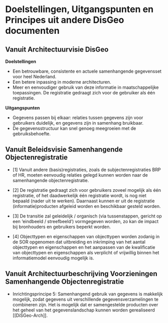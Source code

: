 # Doelstellingen, Uitgangspunten en Principes uit andere DisGeo documenten

## Vanuit Architectuurvisie DisGeo

**Doelstellingen**

* Een betrouwbare, consistente en actuele samenhangende gegevensset voor heel Nederland.
* Een betere inpassing in moderne architecturen.
* Meer en eenvoudiger gebruik van deze informatie in maatschappelijke toepassingen. De registratie gedraagt zich voor de gebruiker als één registratie.

**Uitgangspunten**

* Gegevens passen bij elkaar: relaties tussen gegevens zijn voor gebruikers duidelijk, en gegevens zijn in samenhang bruikbaar.
* De gegevensstructuur kan snel genoeg meegroeien met de gebruiksbehoefte.

## Vanuit Beleidsvisie Samenhangende Objectenregistratie

* [1] Vanuit andere (basis)registraties, zoals de subjectenregistraties BRP of HR, moeten eenvoudig relaties gelegd kunnen worden naar de samenhangende objectenregistratie.

* [2] De registratie gedraagt zich voor gebruikers zoveel mogelijk als één registratie, of het daadwerkelijk één registratie wordt, is nog niet bepaald (nader uit te werken). Daarnaast kunnen er uit de registratie (informatie)producten afgeleid worden en beschikbaar gesteld worden.

* [3] De transitie zal geleidelijk / organisch (via tussenstappen, gericht op een ‘eindbeeld / streefbeeld’) vormgegeven worden, zo kan de impact bij bronhouders en gebruikers beperkt worden.

* [4] Objecttypen en eigenschappen van objecttypen worden zodanig in de SOR opgenomen dat uitbreiding en inkrimping van het aantal objecttypen en eigenschappen en het aanpassen van de kwalificatie van objecttypen en eigenschappen als verplicht of vrijwillig binnen het informatiemodel eenvoudig mogelijk is.

## Vanuit Architectuurbeschrijving Voorzieningen Samenhangende Objectenregistratie

* Inrichtingsprincipe 5: Samenhangend gebruik van gegevens is makkelijk mogelijk, zodat gegevens uit verschillende gegevensverzamelingen te combineren zijn. Het is mogelijk dat er samengestelde producten over het geheel van het gegevenslandschap kunnen worden gerealiseerd [[DiSGeo-Arch]].
